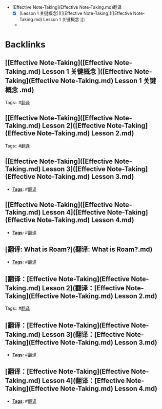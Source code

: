 - [Effective Note-Taking](Effective Note-Taking.md)翻译
    - [x] [Lesson 1 关键概念]([[[Effective Note-Taking]([[Effective Note-Taking.md) Lesson 1 关键概念 ]])
    - 

# Backlinks
## [[Effective Note-Taking]([Effective Note-Taking.md) Lesson 1 关键概念 ]([Effective Note-Taking](Effective Note-Taking.md) Lesson 1 关键概念 .md)
Tags:: #[翻译](翻译.md)

## [[Effective Note-Taking]([Effective Note-Taking.md) Lesson 2]([Effective Note-Taking](Effective Note-Taking.md) Lesson 2.md)
Tags:: #[翻译](翻译.md)

## [[Effective Note-Taking]([Effective Note-Taking.md) Lesson 3]([Effective Note-Taking](Effective Note-Taking.md) Lesson 3.md)
- **[Tags](Tags.md):** #[翻译](翻译.md)

## [[Effective Note-Taking]([Effective Note-Taking.md) Lesson 4]([Effective Note-Taking](Effective Note-Taking.md) Lesson 4.md)
- **[Tags](Tags.md):** #[翻译](翻译.md)

## [翻译: What is Roam?](翻译: What is Roam?.md)
- **[Tags](Tags.md):** #[翻译](翻译.md)

## [翻译：[Effective Note-Taking](Effective Note-Taking.md) Lesson 2](翻译：[Effective Note-Taking](Effective Note-Taking.md) Lesson 2.md)
Tags:: #[翻译](翻译.md)

## [翻译：[Effective Note-Taking](Effective Note-Taking.md) Lesson 3](翻译：[Effective Note-Taking](Effective Note-Taking.md) Lesson 3.md)
- **[Tags](Tags.md):** #[翻译](翻译.md)

## [翻译：[Effective Note-Taking](Effective Note-Taking.md) Lesson 4](翻译：[Effective Note-Taking](Effective Note-Taking.md) Lesson 4.md)
- **[Tags](Tags.md):** #[翻译](翻译.md)

